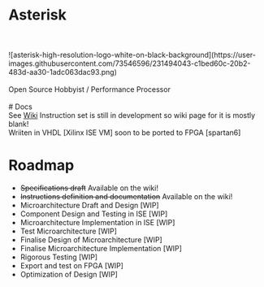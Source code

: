 # Asterisk
<br>
<br>
![asterisk-high-resolution-logo-white-on-black-background](https://user-images.githubusercontent.com/73546596/231494043-c1bed60c-20b2-483d-aa30-1adc063dac93.png)
<br>
<br>
Open Source Hobbyist / Performance Processor
<br>
<br>
# Docs
<br>
See <a href="github.com/trrsrobotics/Asterisk/wiki">Wiki</a>
Instruction set is still in development so wiki page for it is mostly blank!
<br>
Wriiten in VHDL [Xilinx ISE VM] soon to be ported to FPGA [spartan6]

# Roadmap

* <del>Specifications draft</del> Available on the wiki!
* <del>Instructions definition and documentation</del> Available on the wiki!
* Microarchitecture Draft and Design [WIP]
* Component Design and Testing in ISE [WIP]
* Microarchitecture Implementation in ISE [WIP]
* Test Microarchitecture [WIP]
* Finalise Design of Microarchitecture [WIP]
* Finalise Microarchitecture Implementation [WIP]
* Rigorous Testing [WIP]
* Export and test on FPGA [WIP]
* Optimization of Design [WIP]
